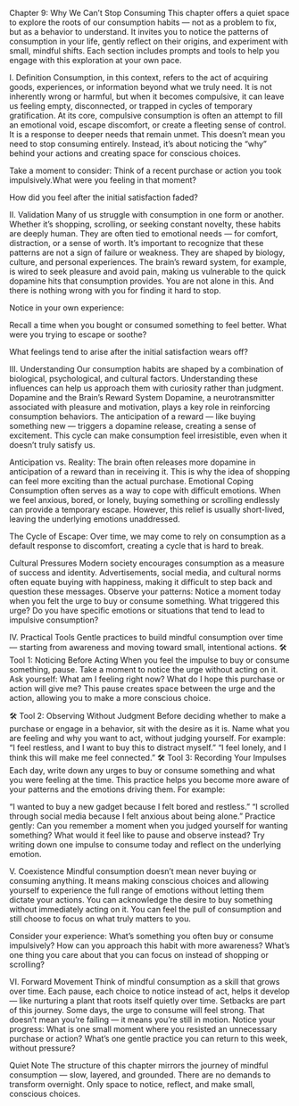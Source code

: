 Chapter 9: Why We Can’t Stop Consuming
This chapter offers a quiet space to explore the roots of our consumption habits — not as a problem to fix, but as a behavior to understand. It invites you to notice the patterns of consumption in your life, gently reflect on their origins, and experiment with small, mindful shifts. Each section includes prompts and tools to help you engage with this exploration at your own pace.

I. Definition
Consumption, in this context, refers to the act of acquiring goods, experiences, or information beyond what we truly need. It is not inherently wrong or harmful, but when it becomes compulsive, it can leave us feeling empty, disconnected, or trapped in cycles of temporary gratification.
At its core, compulsive consumption is often an attempt to fill an emotional void, escape discomfort, or create a fleeting sense of control. It is a response to deeper needs that remain unmet.
This doesn’t mean you need to stop consuming entirely. Instead, it’s about noticing the “why” behind your actions and creating space for conscious choices.

 Take a moment to consider:
Think of a recent purchase or action you took impulsively.What were you feeling in that moment?

How did you feel after the initial satisfaction faded?

II. Validation
Many of us struggle with consumption in one form or another. Whether it’s shopping, scrolling, or seeking constant novelty, these habits are deeply human. They are often tied to emotional needs — for comfort, distraction, or a sense of worth.
It’s important to recognize that these patterns are not a sign of failure or weakness. They are shaped by biology, culture, and personal experiences. The brain’s reward system, for example, is wired to seek pleasure and avoid pain, making us vulnerable to the quick dopamine hits that consumption provides.
You are not alone in this. And there is nothing wrong with you for finding it hard to stop.

Notice in your own experience:


Recall a time when you bought or consumed something to feel better. What were you trying to escape or soothe?

What feelings tend to arise after the initial satisfaction wears off?

III. Understanding
Our consumption habits are shaped by a combination of biological, psychological, and cultural factors. Understanding these influences can help us approach them with curiosity rather than judgment.
Dopamine and the Brain’s Reward System
Dopamine, a neurotransmitter associated with pleasure and motivation, plays a key role in reinforcing consumption behaviors. The anticipation of a reward — like buying something new — triggers a dopamine release, creating a sense of excitement. This cycle can make consumption feel irresistible, even when it doesn’t truly satisfy us.

Anticipation vs. Reality: The brain often releases more dopamine in anticipation of a reward than in receiving it. This is why the idea of shopping can feel more exciting than the actual purchase.
Emotional Coping
Consumption often serves as a way to cope with difficult emotions. When we feel anxious, bored, or lonely, buying something or scrolling endlessly can provide a temporary escape. However, this relief is usually short-lived, leaving the underlying emotions unaddressed.

The Cycle of Escape: Over time, we may come to rely on consumption as a default response to discomfort, creating a cycle that is hard to break.

Cultural Pressures
Modern society encourages consumption as a measure of success and identity. Advertisements, social media, and cultural norms often equate buying with happiness, making it difficult to step back and question these messages.
Observe your patterns:
Notice a moment today when you felt the urge to buy or consume something. What triggered this urge?
Do you have specific emotions or situations that tend to lead to impulsive consumption?

IV. Practical Tools
Gentle practices to build mindful consumption over time — starting from awareness and moving toward small, intentional actions.
🛠 Tool 1: Noticing Before Acting
When you feel the impulse to buy or consume something, pause. Take a moment to notice the urge without acting on it. Ask yourself:
What am I feeling right now?
What do I hope this purchase or action will give me?
This pause creates space between the urge and the action, allowing you to make a more conscious choice.

🛠 Tool 2: Observing Without Judgment
Before deciding whether to make a purchase or engage in a behavior, sit with the desire as it is. Name what you are feeling and why you want to act, without judging yourself. For example:
“I feel restless, and I want to buy this to distract myself.”
“I feel lonely, and I think this will make me feel connected.”
🛠 Tool 3: Recording Your Impulses
Each day, write down any urges to buy or consume something and what you were feeling at the time. This practice helps you become more aware of your patterns and the emotions driving them. For example:

“I wanted to buy a new gadget because I felt bored and restless.”
“I scrolled through social media because I felt anxious about being alone.”
Practice gently:
Can you remember a moment when you judged yourself for wanting something? What would it feel like to pause and observe instead?
Try writing down one impulse to consume today and reflect on the underlying emotion.

V. Coexistence
Mindful consumption doesn’t mean never buying or consuming anything. It means making conscious choices and allowing yourself to experience the full range of emotions without letting them dictate your actions.
You can acknowledge the desire to buy something without immediately acting on it. You can feel the pull of consumption and still choose to focus on what truly matters to you.

Consider your experience:
What’s something you often buy or consume impulsively? How can you approach this habit with more awareness?
What’s one thing you care about that you can focus on instead of shopping or scrolling?

VI. Forward Movement
Think of mindful consumption as a skill that grows over time. Each pause, each choice to notice instead of act, helps it develop — like nurturing a plant that roots itself quietly over time.
Setbacks are part of this journey. Some days, the urge to consume will feel strong. That doesn’t mean you’re failing — it means you’re still in motion.
Notice your progress:
What is one small moment where you resisted an unnecessary purchase or action?
What’s one gentle practice you can return to this week, without pressure?

Quiet Note
The structure of this chapter mirrors the journey of mindful consumption — slow, layered, and grounded. There are no demands to transform overnight. Only space to notice, reflect, and make small, conscious choices.